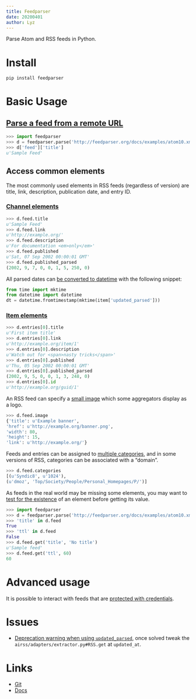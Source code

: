 ```yaml
---
title: Feedparser
date: 20200401
author: Lyz
---
```


Parse Atom and RSS feeds in Python.

# Install

```bash
pip install feedparser
```

# Basic Usage

## [Parse a feed from a remote URL](https://pythonhosted.org/feedparser/introduction.html#parsing-a-feed-from-a-remote-url)

```python
>>> import feedparser
>>> d = feedparser.parse('http://feedparser.org/docs/examples/atom10.xml')
>>> d['feed']['title']
u'Sample Feed'
```

## Access common elements

The most commonly used elements in RSS feeds (regardless of version) are title,
link, description, publication date, and entry ID.

### [Channel elements](https://pythonhosted.org/feedparser/common-rss-elements.html#accessing-common-channel-elements)

```python
>>> d.feed.title
u'Sample Feed'
>>> d.feed.link
u'http://example.org/'
>>> d.feed.description
u'For documentation <em>only</em>'
>>> d.feed.published
u'Sat, 07 Sep 2002 00:00:01 GMT'
>>> d.feed.published_parsed
(2002, 9, 7, 0, 0, 1, 5, 250, 0)

```
All parsed dates can [be converted to
datetime](https://snipplr.com/view/56927/convert-the-timestructtime-object-into-a-datetimedatetime-object)
with the following snippet:

```python
from time import mktime
from datetime import datetime
dt = datetime.fromtimestamp(mktime(item['updated_parsed']))
```

### [Item elements](https://pythonhosted.org/feedparser/common-rss-elements.html#accessing-common-item-elements)

```python
>>> d.entries[0].title
u'First item title'
>>> d.entries[0].link
u'http://example.org/item/1'
>>> d.entries[0].description
u'Watch out for <span>nasty tricks</span>'
>>> d.entries[0].published
u'Thu, 05 Sep 2002 00:00:01 GMT'
>>> d.entries[0].published_parsed
(2002, 9, 5, 0, 0, 1, 3, 248, 0)
>>> d.entries[0].id
u'http://example.org/guid/1'
```
An RSS feed can specify a [small
image](https://pythonhosted.org/feedparser/uncommon-rss.html#accessing-feed-image)
which some aggregators display as a logo.

```python
>>> d.feed.image
{'title': u'Example banner',
'href': u'http://example.org/banner.png',
'width': 80,
'height': 15,
'link': u'http://example.org/'}
```

Feeds and entries can be assigned to [multiple
categories](https://pythonhosted.org/feedparser/uncommon-rss.html#accessing-multiple-categories),
and in some versions of RSS, categories can be associated with a “domain”.

```python
>>> d.feed.categories
[(u'Syndic8', u'1024'),
(u'dmoz', 'Top/Society/People/Personal_Homepages/P/')]
```

As feeds in the real world may be missing some elements, you may want to [test
for the existence](https://pythonhosted.org/feedparser/basic-existence.html#testing-if-elements-are-present)
of an element before getting its value.

```python
>>> import feedparser
>>> d = feedparser.parse('http://feedparser.org/docs/examples/atom10.xml')
>>> 'title' in d.feed
True
>>> 'ttl' in d.feed
False
>>> d.feed.get('title', 'No title')
u'Sample feed'
>>> d.feed.get('ttl', 60)
60
```

# Advanced usage

It is possible to interact with feeds that are [protected with
credentials](https://pythonhosted.org/feedparser/http-authentication.html).

# Issues

* [Deprecation warning when using
    `updated_parsed`](https://github.com/kurtmckee/feedparser/issues/151), once
    solved tweak the `airss/adapters/extractor.py#RSS.get` at `updated_at`.

# Links

* [Git](https://github.com/kurtmckee/feedparser)
* [Docs](https://pythonhosted.org/feedparser/)
